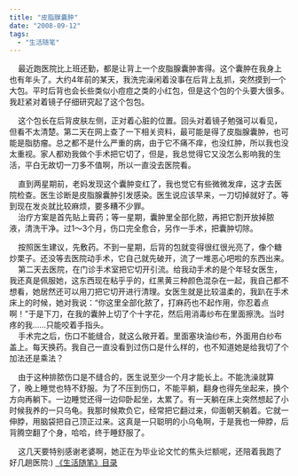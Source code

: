 ```yaml
---
title: "皮脂腺囊肿"
date: "2008-09-12"
tags: 
  - "生活随笔"
---
```


    最近跑医院比上班还勤，都是让背上一个皮脂腺囊肿害得。这个囊肿在我身上也有年头了。大约4年前的某天，我洗完澡闲着没事在后背上乱抓，突然摸到一个大包。平时后背也会长些类似小痘痘之类的小红包，但是这个包的个头要大很多。我赶紧对着镜子仔细研究起了这个包包。

    这个包长在后背皮肤左侧，正对着心脏的位置。回头对着镜子勉强可以看见，但看不太清楚。第二天在网上查了一下相关资料，最可能是得了皮脂腺囊肿，也可能是脂肪瘤。总之都不是什么严重的病，由于它不痛不痒，也没红肿，所以我也没太重视。家人都劝我做个手术把它切了，但是，我总觉得它又没怎么影响我的生活，平白无故切一刀多不值啊，所以一直没去医院看。

    直到两星期前，老妈发现这个囊肿变红了，我也觉它有些微微发痒，这才去医院检查。医生诊断是皮脂腺囊肿引发感染。医生说应该早来，一刀切掉就好了。等到现在发炎就比较麻烦，要多糟不少罪。  
    治疗方案是首先贴上膏药；等一星期，囊肿里全部化脓，再把它割开放掉脓液，清洗干净。过1～3个月，伤口完全愈合，另作一手术，把囊肿切除。

    按照医生建议，先敷药。不到一星期，后背的包就变得很红很光亮了，像个糖炒栗子。还没等去医院动手术，它自己就先破开，流了一堆恶心吧啦的东西出来。  
    第二天去医院，在门诊手术室把它切开引流。给我动手术的是个年轻女医生，我还真是佩服她，这东西现在粘乎乎的，红黑黄三种颜色混杂在一起，我自己都不想看，她居然还可以用刀把它切开进行清理。女医生就是比较温柔的，我趴在手术床上的时候，她对我说：“你这里全部化脓了，打麻药也不起作用，你忍着点啊！”于是下刀，在我的囊肿上切了个十字花，然后用消毒纱布在里面擦洗。当时疼的我……只能咬着手指头。  
    手术完之后，伤口不能缝合，就这么敞开着。里面塞块油纱布，外面用白纱布盖上。每天换药。我自己一直没看到过伤口是什么样的，也不知道她是给我切了个加法还是乘法？

    由于这种排脓伤口是不缝合的，医生说至少一个月才能长上。不能洗澡就算了，晚上睡觉也特不舒服。为了不压到伤口，不能平躺，翻身也得先坐起来，换个方向再躺下。一边睡觉还得一边仰卧起坐，太累了。有一天躺在床上突然想起了小时候我养的一只乌龟。我那时候欺负它，经常把它翻过来，仰面朝天躺着。它就一伸脖，用脑袋把自己顶正过来。这真是一只聪明的小乌龟啊，于是我也一伸脖，后背腾空翻了个身，哈哈，终于睡舒服了。

    这几天要特别感谢老婆啊，她正在为毕业论文忙的焦头烂额呢，还陪着我跑了好几趟医院:) [《生活随笔》目录](Blog/cns!1pU-rgQVTuuWM1TX8W8PfmDA!1123.entry)
